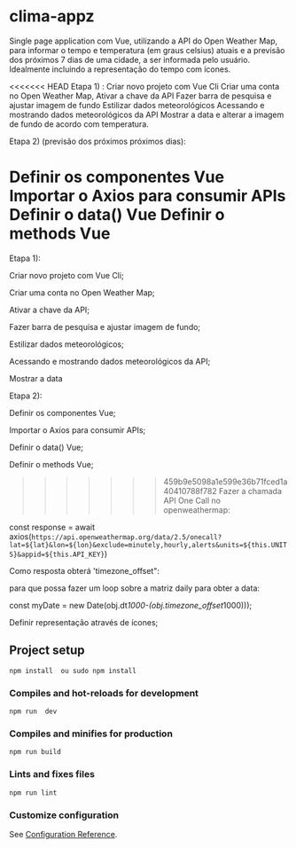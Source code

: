 # clima-appz
Single page application com Vue, utilizando a API do Open Weather Map, para informar o tempo e temperatura (em graus celsius) atuais e a previsão dos próximos 7 dias de uma cidade, a ser informada pelo usuário. Idealmente incluindo a representação do tempo com ícones.

<<<<<<< HEAD
Etapa 1) :
Criar novo projeto com Vue Cli
Criar uma conta no  Open Weather Map, 
Ativar a chave da API 
Fazer barra de pesquisa e ajustar imagem de fundo
Estilizar dados meteorológicos
Acessando e mostrando dados meteorológicos da API
Mostrar a data e alterar a imagem de fundo de acordo com temperatura.

Etapa 2) (previsão dos próximos próximos dias):

Definir os componentes Vue
Importar o Axios para consumir APIs
Definir o data() Vue
Definir o methods Vue
=======
Etapa 1):

Criar novo projeto com Vue Cli;

Criar uma conta no  Open Weather Map;

Ativar a chave da API;

Fazer barra de pesquisa e ajustar imagem de fundo;

Estilizar dados meteorológicos;

Acessando e mostrando dados meteorológicos da API;

Mostrar a data

Etapa 2):

Definir os componentes Vue;

Importar o Axios para consumir APIs;

Definir o data() Vue;

Definir o methods Vue;

>>>>>>> 459b9e5098a1e599e36b71fced1a40410788f782
Fazer a chamada API One Call no openweathermap:

const response = await axios(`https://api.openweathermap.org/data/2.5/onecall?lat=${lat}&lon=${lon}&exclude=minutely,hourly,alerts&units=${this.UNITS}&appid=${this.API_KEY}`)

Como resposta obterá 'timezone_offset":

para que possa fazer um loop sobre a matriz daily para obter a data:

const myDate = new Date(obj.dt*1000-(obj.timezone_offset*1000)));

Definir representação através de ícones;

## Project setup
```
npm install  ou sudo npm install
```

### Compiles and hot-reloads for development
```
npm run  dev
```

### Compiles and minifies for production
```
npm run build
```

### Lints and fixes files
```
npm run lint
```

### Customize configuration
See [Configuration Reference](https://cli.vuejs.org/config/).
